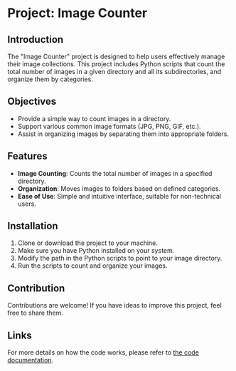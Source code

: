 # Project: Image Counter

## Introduction

The "Image Counter" project is designed to help users effectively manage their image collections. This project includes Python scripts that count the total number of images in a given directory and all its subdirectories, and organize them by categories.

## Objectives

- Provide a simple way to count images in a directory.
- Support various common image formats (JPG, PNG, GIF, etc.).
- Assist in organizing images by separating them into appropriate folders.

## Features

- **Image Counting**: Counts the total number of images in a specified directory.
- **Organization**: Moves images to folders based on defined categories.
- **Ease of Use**: Simple and intuitive interface, suitable for non-technical users.

## Installation

1. Clone or download the project to your machine.
2. Make sure you have Python installed on your system.
3. Modify the path in the Python scripts to point to your image directory.
4. Run the scripts to count and organize your images.

## Contribution

Contributions are welcome! If you have ideas to improve this project, feel free to share them.

## Links

For more details on how the code works, please refer to [the code documentation](./README_Code.md).
